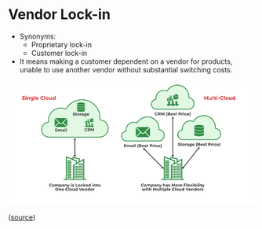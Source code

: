 
# Vendor Lock-in

* Synonyms:
	* Proprietary lock-in 
	* Customer lock-in
* It means making a customer dependent on a vendor for products, unable to use another vendor without substantial switching costs.

![](Media-Temp/Pasted%20image%2020231125143918.png)

([source](https://www.geeksforgeeks.org/vendor-lock-in-in-cloud-computing/))

